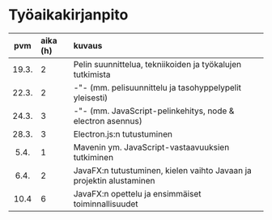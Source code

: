 # Työaikakirjanpito

| pvm | aika (h) | kuvaus |
| :----:|:-----| :-----|
| 19.3. | 2 | Pelin suunnittelua, tekniikoiden ja työkalujen tutkimista |
| 22.3. | 2 | -"- (mm. pelisuunnittelu ja tasohyppelypelit yleisesti)|
| 24.3. | 3 | -"- (mm. JavaScript-pelinkehitys, node & electron asennus)|
| 28.3. | 3 | Electron.js:n tutustuminen |
| 5.4. | 1 | Mavenin ym. JavaScript-vastaavuuksien tutkiminen |
| 6.4. | 2 | JavaFX:n tutustuminen, kielen vaihto Javaan ja projektin alustaminen |
| 10.4 | 6 | JavaFX:n opettelu ja ensimmäiset toiminnallisuudet |
